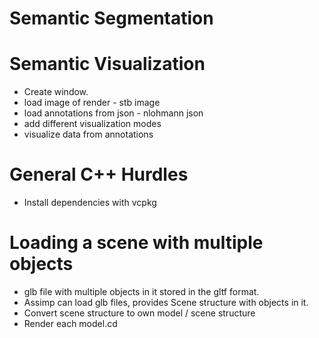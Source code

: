 # Semantic Segmentation


# Semantic Visualization
- Create window.
- load image of render - stb image 
- load annotations from json - nlohmann json
- add different visualization modes
- visualize data from annotations


# General C++ Hurdles
- Install dependencies with vcpkg

# Loading a scene with multiple objects
- glb file with multiple objects in it stored in the gltf format. 
- Assimp can load glb files, provides Scene structure with objects in it. 
- Convert scene structure to own model / scene structure
- Render each model.cd 